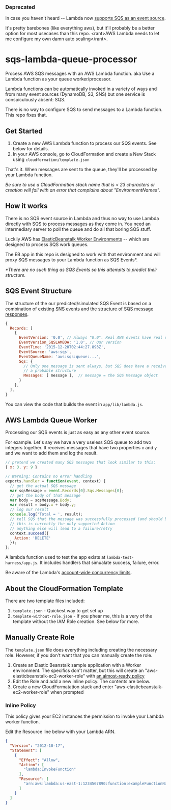 ### Deprecated

In case you haven't heard -- Lambda now [supports SQS as an event source](https://aws.amazon.com/blogs/aws/aws-lambda-adds-amazon-simple-queue-service-to-supported-event-sources/).  

It's pretty barebones (like everything aws), but it'll probably be a better option for most usecases than this repo.  \<rant>AWS Lambda needs to let me configure my own damn auto scaling\</rant>.



# sqs-lambda-queue-processor

Process AWS SQS messages with an AWS Lambda function.  aka Use a Lambda function as your queue worker/processor.

Lambda functions can be automatically invoked in a variety of ways and from many event sources (DynamoDB, S3, SNS) but one service is conspiculously absent: SQS.

There is no way to configure SQS to send messages to a Lambda function.  This repo fixes that.

## Get Started

1. Create a new AWS Lambda function to process our SQS events.  See below for details.
1. In your AWS console, go to CloudFormation and create a New Stack using `cloudformation/template.json`

That's it.  When messages are sent to the queue, they'll be processed by your Lambda function.  

_Be sure to use a CloudFormation stack name that is < 23 characters or creation will fail with an error that complains about "EnvironmentNames"._

## How it works

There is no SQS event source in Lambda and thus no way to use Lambda directly with SQS to process messages as they come in.  You need an intermediary server to poll the queue and do all that boring SQS stuff. 

Luckily AWS has [ElasticBeanstalk Worker Environments](http://docs.aws.amazon.com/elasticbeanstalk/latest/dg/using-features-managing-env-tiers.html) -- which are designed to process SQS work queues.

The EB app in this repo is designed to work with that environment and will proxy SQS messages to your Lambda function as SQS Events*.

_*There are no such thing as SQS Events so this attempts to predict their structure._

## SQS Event Structure

The structure of the our predicted/simulated SQS Event is based on a combination of [existing SNS events](https://gist.github.com/yyolk/cd22e8a3faf7fd75997b) and the [structure of SQS message responses](http://docs.aws.amazon.com/cli/latest/reference/sqs/receive-message.html#examples).

```js
{
  Records: [
    {
      EventVersion: '0.0', // Always "0.0". Real AWS events have real version.
      EventVersion_SQSLAMBDA: '1.0', // Our version 
      EventTime: '2015-12-20T02:44:27.893Z',
      EventSource: 'aws:sqs',
      EventQueueName: 'aws:sqs:queue:...',
      Sqs: {
        // Only one message is sent always, but SQS does have a receive batch, so this seems to be
        // a probable structure
        Messages: [ message ],  // message = the SQS Message object
      }
    },
  ],
}
```

You can view the code that builds the event in `app/lib/lambda.js`.  

## AWS Lambda Queue Worker

Processing our SQS events is just as easy as any other event source.

For example.  Let's say we have a very useless SQS queue to add two integers together.  It receives messages that have two properties `x` and `y` and we want to add them and log the result.

```js
// pretend we created many SQS messages that look similar to this:
{ x: 3, y: 9 }
```

```js
// Warning: Contains no error handling
exports.handler = function(event, context) {
  // get the actual SQS message
  var sqsMessage = event.Records[0].Sqs.Messages[0];
  // get the body of that message
  var body = sqsMessage.Body;
  var result = body.x + body.y;
  // log our result
  console.log('Total = ', result);
  // tell SQS that the message was successfully processed (and should be deleted)
  // this is currently the only supported Action
  // anything else will lead to a failure/retry
  context.succeed({
    Action: 'DELETE'
  });
};
```

A lambda function used to test the app exists at `lambda-test-harness/app.js`.  It includes handlers that simualate success, failure, error.

Be aware of the Lambda's [account-wide concurrency limits](http://docs.aws.amazon.com/lambda/latest/dg/limits.html#limits-safety-throttles).  

## About the CloudFormation Template

There are two template files included:

1. `template.json` - Quickest way to get set up
1. `template-without-role.json` - If you phear me, this is a very of the template without the IAM Role creation.  See below for more.

## Manually Create Role

The `template.json` file does everything including creating the necessary role.  However, if you don't want that you can manually create the role.

1. Create an Elastic Beanstalk sample application with a Worker environment.  The specifics don't matter, but this will create an "aws-elasticbeanstalk-ec2-worker-role" with [an almost-ready policy](http://docs.aws.amazon.com/elasticbeanstalk/latest/dg/AWSHowTo.iam.roles.aeb.tiers.worker.html)
1. Edit the Role and add a new inline policy.  The contents are below.
1. Create a new CloudFormatation stack and enter "aws-elasticbeanstalk-ec2-worker-role" when prompted

### Inline Policy

This policy gives your EC2 instances the permission to invoke your Lambda worker function.

Edit the Resource line below with your Lambda ARN.

```json
{
  "Version": "2012-10-17",
  "Statement": [
    {
      "Effect": "Allow",
      "Action": [
        "lambda:InvokeFunction"
      ],
      "Resource": [
        "arn:aws:lambda:us-east-1:1234567890:function:exampleFunctionName"
      ]
    }
  ]
}
```
